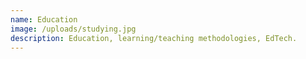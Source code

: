 ```yaml
---
name: Education
image: /uploads/studying.jpg
description: Education, learning/teaching methodologies, EdTech.
---
```

